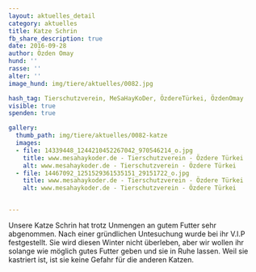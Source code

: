 ```yaml
---
layout: aktuelles_detail
category: aktuelles
title: Katze Schrin
fb_share_description: true
date: 2016-09-28
author: Özden Omay
hund: ''
rasse: ''
alter: ''
image_hund: img/tiere/aktuelles/0082.jpg

hash_tag: Tierschutzverein, MeSaHayKoDer, ÖzdereTürkei, ÖzdenOmay
visible: true
spenden: true

gallery:
  thumb_path: img/tiere/aktuelles/0082-katze
  images:
  - file: 14339448_1244210452267042_970546214_o.jpg
    title: www.mesahaykoder.de - Tierschutzverein - Özdere Türkei
    alt: www.mesahaykoder.de - Tierschutzverein - Özdere Türkei
  - file: 14467092_1251529361535151_29151722_o.jpg
    title: www.mesahaykoder.de - Tierschutzverein - Özdere Türkei
    alt: www.mesahaykoder.de - Tierschutzverein - Özdere Türkei


---
```


Unsere Katze Schrin hat trotz Unmengen an gutem Futter sehr abgenommen.
Nach einer gründlichen Untesuchung wurde bei ihr V.I.P festgestellt. Sie wird diesen Winter nicht überleben, aber wir wollen ihr solange wie möglich gutes Futter geben und sie in Ruhe lassen.
Weil sie kastriert ist, ist sie keine Gefahr für die anderen Katzen.

